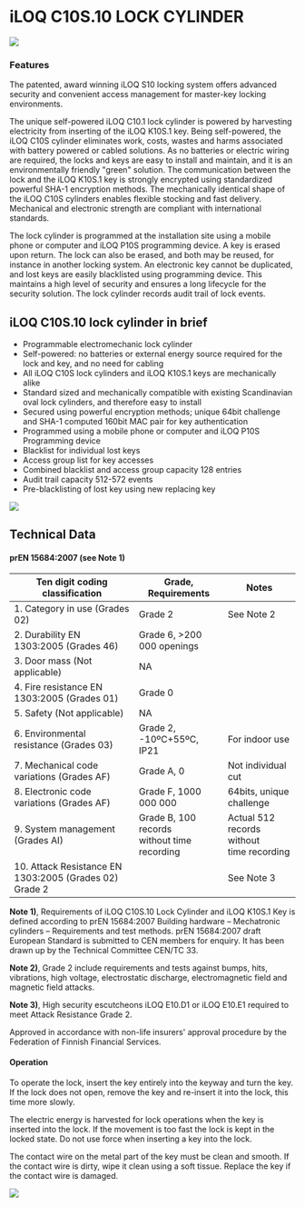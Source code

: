 # iLOQ C10S.10 LOCK CYLINDER

![](_page_0_Figure_1.jpeg)

### Features

The patented, award winning iLOQ S10 locking system offers advanced security and convenient access management for master-key locking environments.

The unique self-powered iLOQ C10.1 lock cylinder is powered by harvesting electricity from inserting of the iLOQ K10S.1 key. Being self-powered, the iLOQ C10S cylinder eliminates work, costs, wastes and harms associated with battery powered or cabled solutions. As no batteries or electric wiring are required, the locks and keys are easy to install and maintain, and it is an environmentally friendly "green" solution. The communication between the lock and the iLOQ K10S.1 key is strongly encrypted using standardized powerful SHA-1 encryption methods. The mechanically identical shape of the iLOQ C10S cylinders enables flexible stocking and fast delivery. Mechanical and electronic strength are compliant with international standards.

The lock cylinder is programmed at the installation site using a mobile phone or computer and iLOQ P10S programming device. A key is erased upon return. The lock can also be erased, and both may be reused, for instance in another locking system. An electronic key cannot be duplicated, and lost keys are easily blacklisted using programming device. This maintains a high level of security and ensures a long lifecycle for the security solution. The lock cylinder records audit trail of lock events.

## iLOQ C10S.10 lock cylinder in brief

- Programmable electromechanic lock cylinder
- Self-powered: no batteries or external energy source required for the lock and key, and no need for cabling
- All iLOQ C10S lock cylinders and iLOQ K10S.1 keys are mechanically alike
- Standard sized and mechanically compatible with existing Scandinavian oval lock cylinders, and therefore easy to install
- Secured using powerful encryption methods; unique 64bit challenge and SHA-1 computed 160bit MAC pair for key authentication
- Programmed using a mobile phone or computer and iLOQ P10S Programming device
- Blacklist for individual lost keys
- Access group list for key accesses
- Combined blacklist and access group capacity 128 entries
- Audit trail capacity 512-572 events
- Pre-blacklisting of lost key using new replacing key

![](_page_0_Picture_18.jpeg)

## Technical Data

#### **prEN 15684:2007 (see Note 1)**

| Ten digit coding classification                        | Grade, Requirements                            | Notes                                        |
|--------------------------------------------------------|------------------------------------------------|----------------------------------------------|
| 1. Category in use (Grades 02)                         | Grade 2                                        | See Note 2                                   |
| 2. Durability EN 1303:2005 (Grades 46)                 | Grade 6, >200 000 openings                     |                                              |
| 3. Door mass (Not applicable)                          | NA                                             |                                              |
| 4. Fire resistance EN 1303:2005 (Grades 01)            | Grade 0                                        |                                              |
| 5. Safety (Not applicable)                             | NA                                             |                                              |
| 6. Environmental resistance (Grades 03)                | Grade 2, -10ºC+55ºC, IP21                      | For indoor use                               |
| 7. Mechanical code variations (Grades AF)              | Grade A, 0                                     | Not individual cut                           |
| 8. Electronic code variations (Grades AF)              | Grade F, 1000 000 000                          | 64bits, unique challenge                     |
| 9. System management (Grades AI)                       | Grade B, 100 records<br>without time recording | Actual 512 records without<br>time recording |
| 10. Attack Resistance EN 1303:2005 (Grades 02) Grade 2 |                                                | See Note 3                                   |

**Note 1)**, Requirements of iLOQ C10S.10 Lock Cylinder and iLOQ K10S.1 Key is defined according to prEN 15684:2007 Building hardware – Mechatronic cylinders – Requirements and test methods. prEN 15684:2007 draft European Standard is submitted to CEN members for enquiry. It has been drawn up by the Technical Committee CEN/TC 33.

**Note 2)**, Grade 2 include requirements and tests against bumps, hits, vibrations, high voltage, electrostatic discharge, electromagnetic field and magnetic field attacks.

**Note 3)**, High security escutcheons iLOQ E10.D1 or iLOQ E10.E1 required to meet Attack Resistance Grade 2.

Approved in accordance with non-life insurers' approval procedure by the Federation of Finnish Financial Services.

#### Operation

To operate the lock, insert the key entirely into the keyway and turn the key. If the lock does not open, remove the key and re-insert it into the lock, this time more slowly.

The electric energy is harvested for lock operations when the key is inserted into the lock. If the movement is too fast the lock is kept in the locked state. Do not use force when inserting a key into the lock.

The contact wire on the metal part of the key must be clean and smooth. If the contact wire is dirty, wipe it clean using a soft tissue. Replace the key if the contact wire is damaged.

![](_page_1_Picture_11.jpeg)